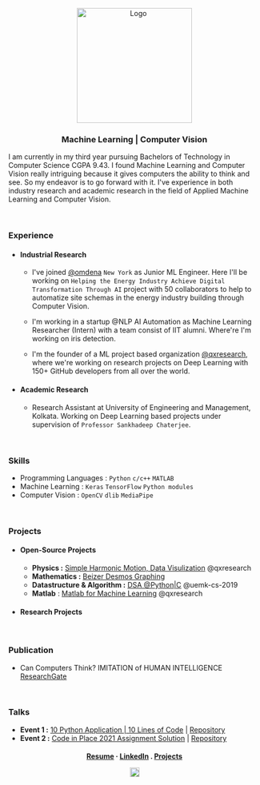 <p align="center">
  <a href="https://github.com/qxresearchx">
    <img src="https://raw.githubusercontent.com/xiaowuc2/xiaowuc2.github.io/main/images/lgo.png" alt="Logo" width="230" height="230">
  </a>
  <h3 align="center">Machine Learning | Computer Vision</h3>
</p>

<p align="center">

I am currently in my third year pursuing Bachelors of Technology in Computer Science CGPA 9.43. I found Machine Learning and Computer Vision really intriguing because it gives computers the ability to think and see. So my endeavor is to go forward with it. I've experience in both industry research and academic research in the field of Applied Machine Learning and Computer Vision. 
  
<br>
  
### Experience 
  
* #### Industrial Research
  * I've joined [@omdena](https://omdena.com) `New York` as Junior ML Engineer. Here I'll be working on `Helping the Energy Industry Achieve Digital Transformation Through AI` project with 50 collaborators to help to automatize site schemas in the energy industry building through Computer Vision.
  
  * I'm working in a startup @NLP AI Automation as Machine Learning Researcher (Intern) with a team consist of IIT alumni. Where're I'm working on iris detection.

  * I'm the founder of a ML project based organization [@qxresearch](https://qxresearch.github.io), where we're working on research projects on Deep Learning with 150+ GitHub developers from all over the world.
  
 * #### Academic Research
  
    * Research Assistant at University of Engineering and Management, Kolkata. Working on Deep Learning based projects under supervision of `Professor Sankhadeep Chaterjee`.

<br>
  
### Skills 
  - Programming Languages : `Python` `c/c++` `MATLAB`
  - Machine Learning : `Keras` `TensorFlow` `Python modules`
  - Computer Vision : `OpenCV` `dlib` `MediaPipe` 
  
<br>

### Projects
  - #### Open-Source Projects
  
    - **Physics :** [Simple Harmonic Motion, Data Visulization](https://github.com/qxresearch/Simple-Harmonic-Motion) @qxresearch
    - **Mathematics :** [Beizer Desmos Graphing](https://github.com/xiaowuc2/BezierDesmosGraphing)
    - **Datastructure & Algorithm :** [DSA @Python|C](https://github.com/UEMK-CS-2019/DSA) @uemk-cs-2019
    -  **Matlab** : [Matlab for Machine Learning](https://github.com/qxresearchx/matlab-for-machine-leaning) @qxresearch
  
  - #### Research Projects 
  
<br>
  
  
### Publication
  
  - Can Computers Think? IMITATION of HUMAN INTELLIGENCE [ResearchGate](https://www.researchgate.net/publication/340645375_TITLE_CAN_COMPUTER_THINK_IMITATION_of_HUMAN_INTELLIGENCE)
  
<br>
  
### Talks 

- **Event 1 :** [10 Python Application | 10 Lines of Code](https://www.youtube.com/watch?v=B0_0gK_CUpM&list=PLK_zxbpEUfmVPsXnl1wx1s6BD8eBUjuOM) | [Repository](https://github.com/qxresearch/qxresearch-event-1)
- **Event 2 :** [Code in Place 2021 Assignment Solution](https://www.youtube.com/watch?v=5JpVuQNYoho&list=PLK_zxbpEUfmWO7zL7661s8ck4Ly2m0m-m) | [Repository](https://github.com/xiaowuc2/Code-in-Place-2021-Assignment-Solution) 


 <h4 align="center">
    <a href="https://drive.google.com/file/d/1ALxiEOuDepm2v53wvKULA_ScwWMVfX85/view?usp=sharing">Resume</a>
     ·  
    <a href="https://linkedin.com/in/xiaowuc2">LinkedIn</a>
     .
    <a href="https://github.com/xiaowuc2#----cv-----------projects----------email">Projects</a>
</p>
<p align="center">
 <td><img src="https://profile-counter.glitch.me/xiaowuc2/count.svg" alt="Visitors" height="19" /></td>
</p>
